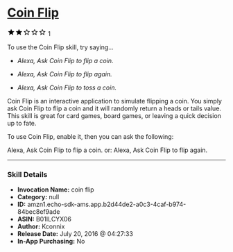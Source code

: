 # [Coin Flip](http://alexa.amazon.com/#skills/amzn1.echo-sdk-ams.app.b2d44de2-a0c3-4caf-b974-84bec8ef9ade)
![2 stars](../../images/ic_star_black_18dp_1x.png)![2 stars](../../images/ic_star_black_18dp_1x.png)![2 stars](../../images/ic_star_border_black_18dp_1x.png)![2 stars](../../images/ic_star_border_black_18dp_1x.png)![2 stars](../../images/ic_star_border_black_18dp_1x.png) 1

To use the Coin Flip skill, try saying...

* *Alexa, Ask Coin Flip to flip a coin.*

* *Alexa, Ask Coin Flip to flip again.*

* *Alexa, Ask Coin Flip to toss a coin.*

Coin Flip is an interactive application to simulate flipping a coin.  You simply ask Coin Flip to flip a coin and it will randomly return a heads or tails value.  This skill is great for card games, board games, or leaving a quick decision up to fate.

To use Coin Flip, enable it, then you can ask the following:

Alexa, Ask Coin Flip to flip a coin.
or:
Alexa, Ask Coin Flip to flip again.

***

### Skill Details

* **Invocation Name:** coin flip
* **Category:** null
* **ID:** amzn1.echo-sdk-ams.app.b2d44de2-a0c3-4caf-b974-84bec8ef9ade
* **ASIN:** B01ILCYX06
* **Author:** Kconnix
* **Release Date:** July 20, 2016 @ 04:27:33
* **In-App Purchasing:** No

